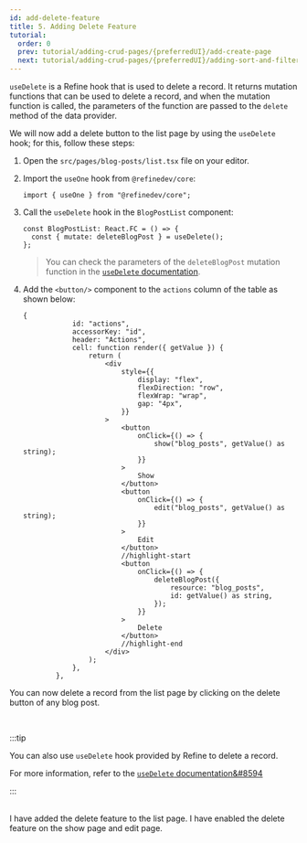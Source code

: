 ```yaml
---
id: add-delete-feature
title: 5. Adding Delete Feature
tutorial:
  order: 0
  prev: tutorial/adding-crud-pages/{preferredUI}/add-create-page
  next: tutorial/adding-crud-pages/{preferredUI}/adding-sort-and-filters
---
```


`useDelete` is a Refine hook that is used to delete a record. It returns mutation functions that can be used to delete a record, and when the mutation function is called, the parameters of the function are passed to the `delete` method of the data provider.

We will now add a delete button to the list page by using the `useDelete` hook; for this, follow these steps:

1. Open the `src/pages/blog-posts/list.tsx` file on your editor.

2. Import the `useOne` hook from `@refinedev/core`:

   ```tsx
   import { useOne } from "@refinedev/core";
   ```

3. Call the `useDelete` hook in the `BlogPostList` component:

   ```tsx
   const BlogPostList: React.FC = () => {
     const { mutate: deleteBlogPost } = useDelete();
   };
   ```

   > You can check the parameters of the `deleteBlogPost` mutation function in the [`useDelete` documentation](/docs/data/hooks/use-delete#properties).

4. Add the `<button/>` component to the `actions` column of the table as shown below:

   ```tsx
   {
               id: "actions",
               accessorKey: "id",
               header: "Actions",
               cell: function render({ getValue }) {
                   return (
                       <div
                           style={{
                               display: "flex",
                               flexDirection: "row",
                               flexWrap: "wrap",
                               gap: "4px",
                           }}
                       >
                           <button
                               onClick={() => {
                                   show("blog_posts", getValue() as string);
                               }}
                           >
                               Show
                           </button>
                           <button
                               onClick={() => {
                                   edit("blog_posts", getValue() as string);
                               }}
                           >
                               Edit
                           </button>
                           //highlight-start
                           <button
                               onClick={() => {
                                   deleteBlogPost({
                                       resource: "blog_posts",
                                       id: getValue() as string,
                                   });
                               }}
                           >
                               Delete
                           </button>
                           //highlight-end
                       </div>
                   );
               },
           },
   ```

You can now delete a record from the list page by clicking on the delete button of any blog post.

<br/>

:::tip

You can also use `useDelete` hook provided by Refine to delete a record.

For more information, refer to the [`useDelete` documentation&#8594](/docs/data/hooks/use-delete)

:::

<br/>

<Checklist>

<ChecklistItem id="add-delete-feature-headless">
I have added the delete feature to the list page.
</ChecklistItem>
<ChecklistItem id="add-delete-feature-headless-2">
I have enabled the delete feature on the show page and edit page.
</ChecklistItem>

</Checklist>
